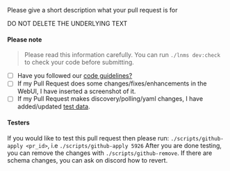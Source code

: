 Please give a short description what your pull request is for

DO NOT DELETE THE UNDERLYING TEXT

#### Please note

> Please read this information carefully. You can run `./lnms dev:check` to check your code before submitting.

- [ ] Have you followed our [code guidelines?](https://docs.twentyfouronline.org/Developing/Code-Guidelines/)
- [ ] If my Pull Request does some changes/fixes/enhancements in the WebUI, I have inserted a screenshot of it.
- [ ] If my Pull Request makes discovery/polling/yaml changes, I have added/updated [test data](https://docs.twentyfouronline.org/Developing/os/Test-Units/).

#### Testers

If you would like to test this pull request then please run: `./scripts/github-apply <pr_id>`, i.e `./scripts/github-apply 5926`
After you are done testing, you can remove the changes with `./scripts/github-remove`.  If there are schema changes, you can ask on discord how to revert.
